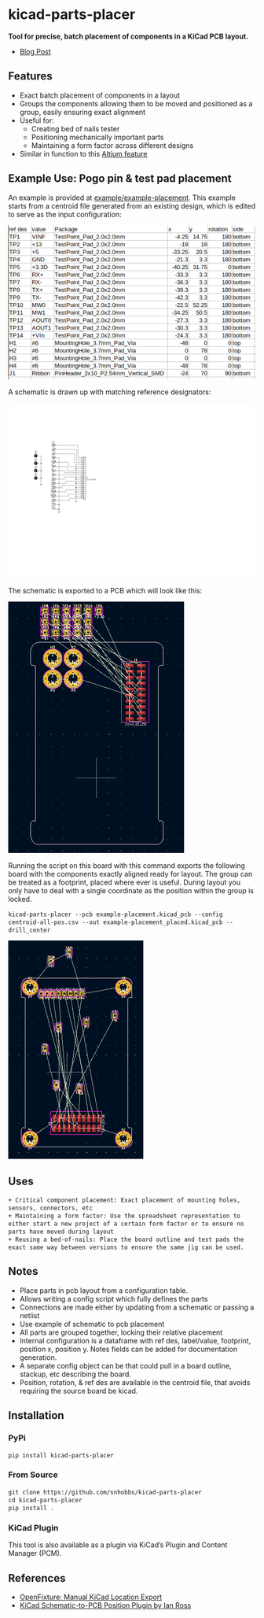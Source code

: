 # kicad-parts-placer
**Tool for precise, batch placement of components in a KiCad PCB layout.**

+ [Blog Post](https://maskset.net/kicad-parts-placer.html)

## Features
+ Exact batch placement of components in a layout
+ Groups the components allowing them to be moved and positioned as a group, easily ensuring exact alignment
+ Useful for:
  + Creating bed of nails tester
  + Positioning mechanically important parts
  + Maintaining a form factor across different designs
+ Similar in function to this [Altium feature](https://www.altium.com/documentation/altium-designer/pcb-cmd-placecomponentsfromfileplacecomponentsfromfile-ad)

## Example Use: Pogo pin & test pad placement
An example is provided at [example/example-placement](example/example-placement).
This example starts from a centroid file generated from an existing design, which is edited to serve as the input configuration:

![Config file from centroid](documents/config_placements.png)

A schematic is drawn up with matching reference designators:

![tester schematic](documents/example-placement.svg)

The schematic is exported to a PCB which will look like this:

![Exported PCB](documents/exported_board.png)

Running the script on this board with this command exports the following board with the components exactly aligned ready for layout. The group can be treated as a footprint, placed where ever is useful. During layout you only have to deal with a single coordinate as the position within the group is locked.

```{python}
kicad-parts-placer --pcb example-placement.kicad_pcb --config centroid-all-pos.csv --out example-placement_placed.kicad_pcb --drill_center
```

![Generated PCB](documents/placed_components_board.png)

## Uses
    + Critical component placement: Exact placement of mounting holes, sensors, connectors, etc
    + Maintaining a form factor: Use the spreadsheet representation to either start a new project of a certain form factor or to ensure no parts have moved during layout
    + Reusing a bed-of-nails: Place the board outline and test pads the exact same way between versions to ensure the same jig can be used.
    
## Notes
+ Place parts in pcb layout from a configuration table.
+ Allows writing a config script which fully defines the parts
+ Connections are made either by updating from a schematic or passing a netlist
+ Use example of schematic to pcb placement
+ All parts are grouped together, locking their relative placement
+ Internal configuration is a dataframe with ref des, label/value, footprint, position x, position y. Notes fields can be added for documentation generation.
+ A separate config object can be that could pull in a board outline, stackup, etc describing the board.
+ Position, rotation, & ref des are available in the centroid file, that avoids requiring the source board be kicad.


## Installation
### PyPi
```
pip install kicad-parts-placer
```

### From Source
```
git clone https://github.com/snhobbs/kicad-parts-placer
cd kicad-parts-placer
pip install .
```

### KiCad Plugin
This tool is also available as a plugin via KiCad’s Plugin and Content Manager (PCM).

## References
+ [OpenFixture: Manual KiCad Location Export](https://tinylabs.io/openfixture-kicad-export)
+ [KiCad Schematic-to-PCB Position Plugin by Ian Ross](https://github.com/ian-ross/kicad-plugins)
